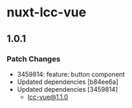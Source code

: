 # nuxt-lcc-vue

## 1.0.1

### Patch Changes

- 3459814: feature: button component
- Updated dependencies [b84ee6a]
- Updated dependencies [3459814]
  - lcc-vue@1.1.0
